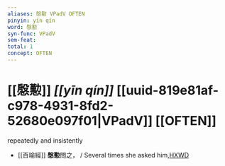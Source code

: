```yaml
---
aliases: 慇懃 VPadV OFTEN
pinyin: yīn qín
word: 慇懃
syn-func: VPadV
sem-feat: 
total: 1
concept: OFTEN 
---
```

# [[慇懃]] *[[yīn qín]]*  [[uuid-819e81af-c978-4931-8fd2-52680e097f01|VPadV]] [[OFTEN]]
repeatedly and insistently
 - [[百喻經]] **慇懃**問之， / Several times she asked him,[HXWD](https://hxwd.org/textview.html?location=KR6b0066_T_004-0554a.34)